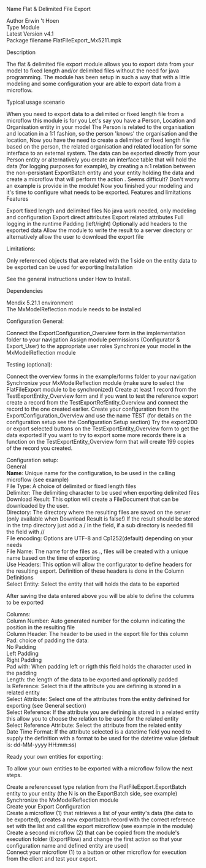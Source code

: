 Name Flat & Delimited File Export

 Author	Erwin 't Hoen  
 Type	Module  
 Latest Version	v4.1  
 Package filename	FlatFileExport_Mx5211.mpk
 
 
Description
 

The flat & delimited file export module allows you to export data from your model to fixed length and/or delimited files without the need for java programming. 
The module has been setup in such a way that with a little modeling and some configuration your are able to export data from a microflow.

 

Typical usage scenario
 

When you need to export data to a delimited or fixed length file from a microflow this module is for you
Let's say you have a Person, Location and Organisation entity in your model
The Person is related to the organisation and location in a 1:1 fashion, so the person 'knows' the organisation and the location, Now you have the need to create a delimited or fixed length file based on the person, the related organisation and related location for some interface to an external system.
The data can be exported directly from your Person entity or alternatively you create an interface table that will hold the data (for logging purposes for example), by creating a n:1 relation between the non-persistant ExportBatch entity and your entity holding the data and create a microflow that will perform the action . Seems difficult? Don't worry an example is provide in the module!
Now you finished your modeling and it's time to configure what needs to be exported. 
Features and limitations
 Features

Export fixed length and delimited files
No java work needed, only modeling and configuration
Export direct attributes
Export related attributes
Full logging in the runtime
Padding (left/right)
Optionally add headers to the exported data
Allow the module to write the result to a server directory or alternatively allow the user to download the export file

Limitations:

Only referenced objects that are related with the 1 side on the entity data to be exported can be used for exporting
Installation
 

See the general instructions under How to Install.

Dependencies
 

Mendix 5.21.1 environment  
The MxModelReflection module needs to be installed


Configuration
General:

 

Connect the ExportConfiguration_Overview form in the implementation folder to your navigation
Assign module permissions (Configurator & Export_User) to the appropriate user roles
Synchronize your model in the MxModelReflection module
 
Testing (optional):

 

Connect the overview forms in the example/forms folder to your navigation
Synchronize your MxModelReflection module (make sure to select the FlatFileExport module to be synchronized)
Create at least 1 record from the TestExportEntity_Overview form and if you want to test the reference export create a record from the TestExportRefEntity_Overview and connect the record to the one created earlier.
Create your configuration from the ExportConfiguration_Overview and use the name TEST (for details on the configuration setup see the Configuration Setup section)
Try the export200 or export selected buttons on the TestExportEntity_Overview form to get the data exported
If you want to try to export some more records there is a function on the TestExportEntity_Overview form that will create 199 copies of the record you created.
 
 
Configuration setup:  
General  
**Name**: Unique name for the configuration, to be used in the calling microflow (see example)  
File Type: A choice of delimited or fixed length files  
Delimiter: The delimiting character to be used when exporting delimited files  
Download Result: This option will create a FileDocument that can be downloaded by the user.  
Directory: The directory where the resulting files are saved on the server (only available when Download Result is false!) If the result should be stored in the tmp directory just add a /  in the field, if a sub directory is needed fill the field with /<subdir name>/  
File encoding: Options are UTF-8 and Cp1252(default) depending on your needs  
File Name: The name for the files as <name>.<extension>, files will be created with a unique name based on the time of exporting  
Use Headers: This option will allow the configurator to define headers for the resulting export. Definition of these headers is done in the Column Definitions  
Select Entity: Select the entity that will holds the data to be exported  
 
After saving the data entered above you will be able to define the columns to be exported
 
Columns:  
Column Number: Auto generated number for the column indicating the position in the resulting file  
Column Header: The header to be used in the export file for this column  
Pad: choice of padding the data:  
No Padding  
Left Padding  
Right Padding  
Pad with: When padding left or rigth this field holds the character used in the padding  
Length: the length of the data to be exported and optionally padded  
Is Reference: Select this if the attribute you are defining is stored in a related entity  
Select Attribute: Select one of the attributes from the entity definined for exporting (see General section)  
Select Reference: If the attribute you are defining is stored in a related entity this allow you to choose the relation to be used for the related entity  
Select Reference Attribute: Select the attribute from the related entity  
Date Time Format: If the attribute selected is a datetime field you need to supply the definition with a format to be used for the datetime value (default is: dd-MM-yyyy HH:mm:ss)  
 
Ready your own entities for exporting:

To allow your own entities to be exported with a microflow follow the next steps.

Create a referenceset type relation from the FlatFileExport.ExportBatch entity to your entity (the N is on the ExportBatch side, see example)  
Synchronize the MxModelReflection module  
Create your Export Configuration  
Create a microflow (1) that retrieves a list of your entity's data (the data to be exported), creates a new exportbatch record with the correct reference set with the list and call the export microflow (see example in the module)  
Create a second microflow (2) that can be copied from the module's execution folder (ExportFlow) and change the first action so that your configuration name and defined entity are used)  
Connect your microflow (1) to a button or other microflow for execution from the client and test your export.  